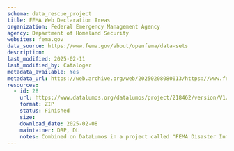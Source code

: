 ```yaml
---
schema: data_rescue_project 
title: FEMA Web Declaration Areas
organization: Federal Emergency Management Agency
agency: Department of Homeland Security
websites: fema.gov
data_source: https://www.fema.gov/about/openfema/data-sets
description: 
last_modified: 2025-02-11
last_modified_by: Cataloger
metadata_available: Yes
metadata_url: https://web.archive.org/web/20250208080013/https://www.fema.gov/openfema-data-page/fema-web-disaster-declarations-v1
resources:
  - id: 28
    url: https://www.datalumos.org/datalumos/project/218462/version/V1/view
    format: ZIP
    status: Finished
    size: 
    download_date: 2025-02-08
    maintainer: DRP, DL
    notes: Combined on DataLumos in a project called "FEMA Disaster Information", mirroring grouping on OpenFEMA page
---
```

